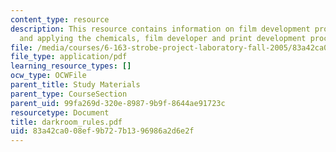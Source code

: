 ```yaml
---
content_type: resource
description: This resource contains information on film development procedures, pPreparing
  and applying the chemicals, film developer and print development procedures.
file: /media/courses/6-163-strobe-project-laboratory-fall-2005/83a42ca008ef9b727b1396986a2d6e2f_darkroom_rules.pdf
file_type: application/pdf
learning_resource_types: []
ocw_type: OCWFile
parent_title: Study Materials
parent_type: CourseSection
parent_uid: 99fa269d-320e-8987-9b9f-8644ae91723c
resourcetype: Document
title: darkroom_rules.pdf
uid: 83a42ca0-08ef-9b72-7b13-96986a2d6e2f
---
```

